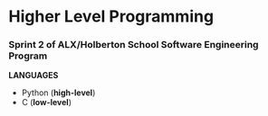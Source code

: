# Higher Level Programming

### Sprint 2 of ALX/Holberton School Software Engineering Program

**LANGUAGES**
- Python (__high-level__)
- C (__low-level__)

